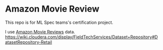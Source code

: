 # Amazon Movie Review

This repo is for ML Spec teams's certification project.

I use [Amazon Movie Reviews](https://snap.stanford.edu/data/web-Movies.html) data.
https://wiki.cloudera.com/display/FieldTechServices/Dataset+Repository#DatasetRepository-Retail